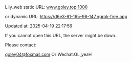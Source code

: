 Lily_web static URL: www.goley.top:1000

or dynamic URL: https://d6e3-61-165-96-147.ngrok-free.app

Updated at: 2025-04-19 22:17:56

If you cannot open this URL, the server might be down.

Please contact: 

goley04@foxmail.com Or Wechat:GL_yeaH